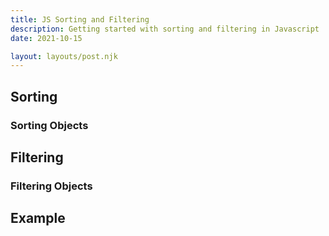 ```yaml
---
title: JS Sorting and Filtering
description: Getting started with sorting and filtering in Javascript
date: 2021-10-15

layout: layouts/post.njk
---
```


## Sorting

### Sorting Objects



## Filtering

### Filtering Objects


## Example

